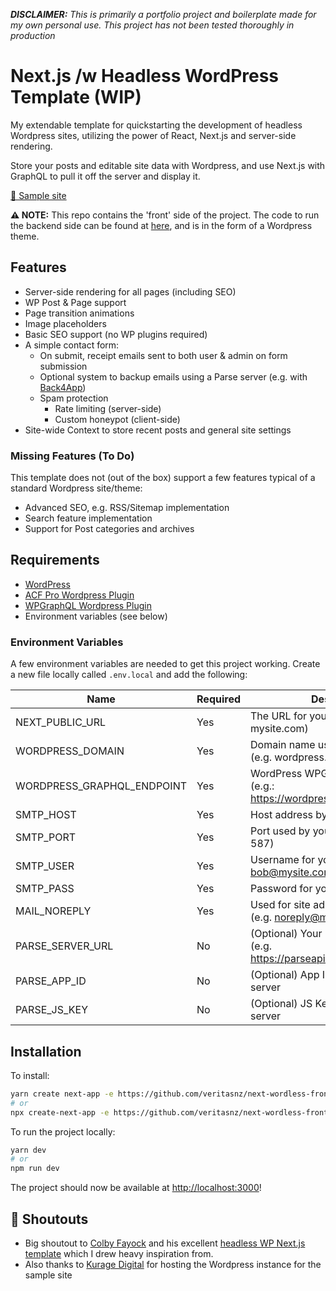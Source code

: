 _**DISCLAIMER:** This is primarily a portfolio project and boilerplate made for my own personal use. This project has not been tested thoroughly in production_

# Next.js /w Headless WordPress Template (WIP)

My extendable template for quickstarting the development of headless Wordpress sites, utilizing the power of React, Next.js and server-side rendering.

Store your posts and editable site data with Wordpress, and use Next.js with GraphQL to pull it off the server and display it.

[🔗 Sample site](wordpress.seanv.dev)

**⚠️  NOTE:** This repo contains the 'front' side of the project. The code to run the backend side can be found at [here](https://github.com/veritasnz/next-wordless-back), and is in the form of a Wordpress theme.

## Features

-   Server-side rendering for all pages (including SEO)
-   WP Post & Page support
-   Page transition animations
-   Image placeholders
-   Basic SEO support (no WP plugins required)
-   A simple contact form:
    -   On submit, receipt emails sent to both user & admin on form submission
    -   Optional system to backup emails using a Parse server (e.g. with [Back4App](https://www.back4app.com/))
    -   Spam protection
        -   Rate limiting (server-side)
        -   Custom honeypot (client-side)
-   Site-wide Context to store recent posts and general site settings

### Missing Features (To Do)

This template does not (out of the box) support a few features typical of a standard Wordpress site/theme:

-   Advanced SEO, e.g. RSS/Sitemap implementation
-   Search feature implementation
-   Support for Post categories and archives

## Requirements

-   [WordPress](https://wordpress.org/)
-   [ACF Pro Wordpress Plugin](https://www.advancedcustomfields.com/pro/)
-   [WPGraphQL Wordpress Plugin](https://www.wpgraphql.com/)
-   Environment variables (see below)

### Environment Variables

A few environment variables are needed to get this project working.
Create a new file locally called `.env.local` and add the following:

| Name                       | Required | Description                                                              |
| -------------------------- | -------- | ------------------------------------------------------------------------ |
| NEXT_PUBLIC_URL            | Yes      | The URL for your frontend (e.g. mysite.com)                              |
| WORDPRESS_DOMAIN           | Yes      | Domain name used by Wordpress (e.g. wordpress.mysite.com)                |
| WORDPRESS_GRAPHQL_ENDPOINT | Yes      | WordPress WPGraphQL endpoint (e.g.: https://wordpress.mysite.com/graphl) |
| SMTP_HOST                  | Yes      | Host address by your SMTP server                                         |
| SMTP_PORT                  | Yes      | Port used by your SMTP server (e.g. 587)                                 |
| SMTP_USER                  | Yes      | Username for your SMTP server (e.g. bob@mysite.com)                      |
| SMTP_PASS                  | Yes      | Password for your SMTP server                                            |
| MAIL_NOREPLY               | Yes      | Used for site admin receipt emails (e.g. noreply@mysite.com)             |
| PARSE_SERVER_URL           | No       | (Optional) Your Parse server URL (e.g. https://parseapi.back4app.com/)   |
| PARSE_APP_ID               | No       | (Optional) App ID for your Parse server                                  |
| PARSE_JS_KEY               | No       | (Optional) JS Key for your Parse server                                  |

## Installation

To install:

```bash
yarn create next-app -e https://github.com/veritasnz/next-wordless-front
# or
npx create-next-app -e https://github.com/veritasnz/next-wordless-front
```

To run the project locally:

```bash
yarn dev
# or
npm run dev
```

The project should now be available at [http://localhost:3000](http://localhost:3000)!

## 📢 Shoutouts

-   Big shoutout to [Colby Fayock](https://twitter.com/colbyfayock) and his excellent [headless WP Next.js template](https://github.com/colbyfayock/next-wordpress-starter) which I drew heavy inspiration from.
-   Also thanks to [Kurage Digital](https://kuragedigital.com/) for hosting the Wordpress instance for the sample site
